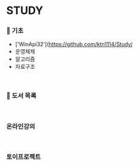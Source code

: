 #  STUDY 

### 📝 기초
   - ['WinApi32'](https://github.com/ktn1114/Study/ 
   - 운영체제
   - 알고리즘
   - 자료구조
<br>

### 📗 도서 목록

<br>

### 온라인강의

<br>

### 토이프로젝트

<br>
